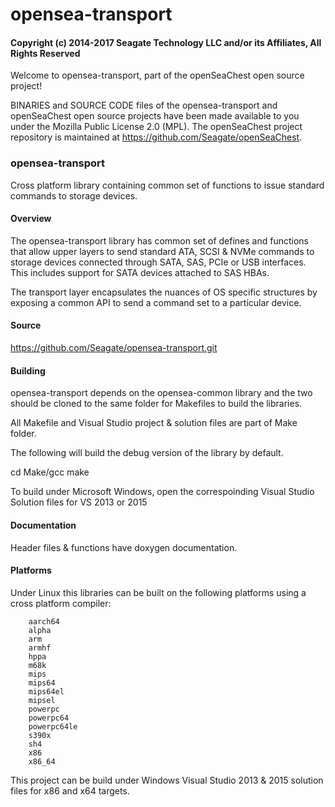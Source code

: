 # opensea-transport
#### Copyright (c) 2014-2017 Seagate Technology LLC and/or its Affiliates, All Rights Reserved

Welcome to opensea-transport, part of the openSeaChest open source project!

BINARIES and SOURCE CODE files of the opensea-transport and openSeaChest open source projects have
been made available to you under the Mozilla Public License 2.0 (MPL).  The
openSeaChest project repository is maintained at
https://github.com/Seagate/openSeaChest.

### opensea-transport
Cross platform library containing common set of functions to issue standard commands to storage devices. 

#### Overview 

The opensea-transport library has common set of defines and functions
that allow upper layers to send standard ATA, SCSI & NVMe commands to
storage devices connected through SATA, SAS, PCIe or USB interfaces.
This includes support for SATA devices attached to SAS HBAs.

The transport layer encapsulates the nuances of OS specific structures
by exposing a common API to send a command set to a particular device. 

#### Source

https://github.com/Seagate/opensea-transport.git

#### Building

opensea-transport depends on the opensea-common library and the two should
be cloned to the same folder for Makefiles to build the libraries. 

All Makefile and Visual Studio project & solution files are part of Make folder.

The following will build the debug version of the library by default.

cd Make/gcc
make 

To build under Microsoft Windows, open the correspoinding 
Visual Studio Solution files for VS 2013 or 2015

#### Documentation

Header files & functions have doxygen documentation. 

#### Platforms

Under Linux this libraries can be built on the following platforms using 
a cross platform compiler: 

        aarch64
        alpha 
        arm 
        armhf 
        hppa 
        m68k 
        mips 
        mips64 
        mips64el
        mipsel 
        powerpc 
        powerpc64 
        powerpc64le
        s390x 
        sh4 
        x86 
        x86_64 
        
This project can be build under Windows Visual Studio 2013 & 2015 solution
files for x86 and x64 targets. 
